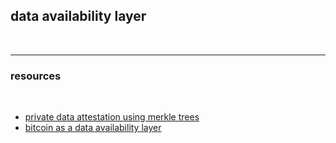 ## data availability layer

<br>

---

### resources

<br>

* [private data attestation using merkle trees](https://mirror.xyz/0xeee68aECeB4A9e9f328a46c39F50d83fA0239cDF/BiFUEFJKo6ZsIvPwsP9WPC2UZX0-x_9BdtrvmQo1FwY)
* [bitcoin as a data availability layer](https://github.com/rollkit/bitcoin-da)
